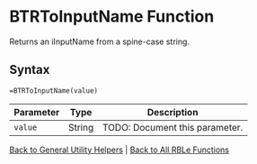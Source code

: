 # BTRToInputName Function

Returns an iInputName from a spine-case string.

## Syntax

```excel
=BTRToInputName(value)
```

Parameter | Type | Description
---|---|---
`value` | String | TODO: Document this parameter.

[Back to General Utility Helpers](RBLeGeneralUtilityHelpers.md) | [Back to All RBLe Functions](RBLe.md#function-documentation)